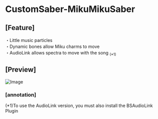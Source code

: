 # CustomSaber-MikuMikuSaber
## [Feature]
・Little music particles \
・Dynamic bones allow Miku charms to move \
・AudioLink allows spectra to move with the song <sub>(*1) </sub> 
## [Preview]
![Image](https://github.com/user-attachments/assets/e33881af-74da-4830-8ce3-22561f7e6729)
### [annotation]
(*1)To use the AudioLink version, you must also install the BSAudioLink Plugin
